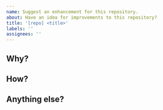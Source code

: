 ```yaml
---
name: Suggest an enhancement for this repository.
about: Have an idea for improvements to this repository?
title: '[repo] <title>'
labels: ''
assignees: ''
---
```


## Why?

<!-- What problem is this solving? -->

## How?

<!-- How are you suggesting it gets solved? -->

## Anything else?

<!--
Links? References? Anything that will give us more context about the issue that you are encountering!
-->
